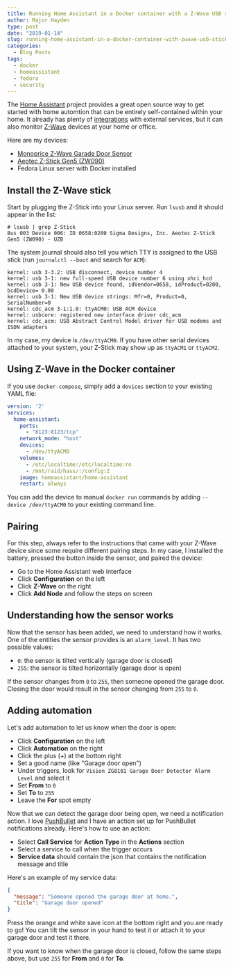 ```yaml
---
title: Running Home Assistant in a Docker container with a Z-Wave USB stick
author: Major Hayden
type: post
date: "2019-01-14"
slug: running-home-assistant-in-a-docker-container-with-zwave-usb-stick
categories:
  - Blog Posts
tags:
  - docker
  - homeassistant
  - fedora
  - security
---
```


The [Home Assistant] project provides a great open source way to get started
with home automtion that can be entirely self-contained within your home. It
already has plenty of [integrations] with external services, but it can also
monitor [Z-Wave] devices at your home or office.

Here are my devices:

* [Monoprice Z-Wave Garade Door Sensor]
* [Aeotec Z-Stick Gen5 (ZW090)]
* Fedora Linux server with Docker installed

## Install the Z-Wave stick

Start by plugging the Z-Stick into your Linux server. Run `lsusb` and it should appear in the list:

```
# lsusb | grep Z-Stick
Bus 003 Device 006: ID 0658:0200 Sigma Designs, Inc. Aeotec Z-Stick Gen5 (ZW090) - UZB
```

The system journal should also tell you which TTY is assigned to the USB
stick (run `journalctl --boot` and search for `ACM`):

```
kernel: usb 3-3.2: USB disconnect, device number 4
kernel: usb 3-1: new full-speed USB device number 6 using xhci_hcd
kernel: usb 3-1: New USB device found, idVendor=0658, idProduct=0200, bcdDevice= 0.00
kernel: usb 3-1: New USB device strings: Mfr=0, Product=0, SerialNumber=0
kernel: cdc_acm 3-1:1.0: ttyACM0: USB ACM device
kernel: usbcore: registered new interface driver cdc_acm
kernel: cdc_acm: USB Abstract Control Model driver for USB modems and ISDN adapters
```

In my case, my device is `/dev/ttyACM0`. If you have other serial devices
attached to your system, your Z-Stick may show up as `ttyACM1` or `ttyACM2`.

## Using Z-Wave in the Docker container

If you use `docker-compose`, simply add a `devices` section to your existing
YAML file:

```yaml
version: '2'
services:
  home-assistant:
    ports:
      - "8123:8123/tcp"
    network_mode: "host"
    devices:
      - /dev/ttyACM0
    volumes:
      - /etc/localtime:/etc/localtime:ro
      - /mnt/raid/hass/:/config:Z
    image: homeassistant/home-assistant
    restart: always
```

You can add the device to manual `docker run` commands by adding `--device
/dev/ttyACM0` to your existing command line.

## Pairing

For this step, always refer to the instructions that came with your Z-Wave
device since some require different pairing steps. In my case, I installed
the battery, pressed the button inside the sensor, and paired the device:

* Go to the Home Assistant web interface
* Click **Configuration** on the left
* Click **Z-Wave** on the right
* Click **Add Node** and follow the steps on screen

## Understanding how the sensor works

Now that the sensor has been added, we need to understand how it works. One
of the entities the sensor provides is an `alarm_level`. It has two possible
values:

* `0`: the sensor is tilted vertically (garage door is closed)
* `255`: the sensor is tilted horizontally (garage door is open)

If the sensor changes from `0` to `255`, then someone opened the garage door.
Closing the door would result in the sensor changing from `255` to `0`.

## Adding automation

Let's add automation to let us know when the door is open:

* Click **Configuration** on the left
* Click **Automation** on the right
* Click the plus (+) at the bottom right
* Set a good name (like "Garage door open")
* Under triggers, look for `Vision ZG8101 Garage Door Detector Alarm Level`
  and select it
* Set **From** to `0`
* Set **To** to `255`
* Leave the **For** spot empty

Now that we can detect the garage door being open, we need a notification
action. I love [PushBullet] and I have an action set up for PushBullet
notifications already. Here's how to use an action:

* Select **Call Service** for **Action Type** in the **Actions** section
* Select a service to call when the trigger occurs
* **Service data** should contain the json that contains the notification
  message and title

Here's an example of my service data:

```json
{
  "message": "Someone opened the garage door at home.",
  "title": "Garage door opened"
}
```

Press the orange and white save icon at the bottom right and you are ready to
go! You can tilt the sensor in your hand to test it or attach it to your
garage door and test it there.

If you want to know when the garage door is closed, follow the same steps
above, but use `255` for **From** and `0` for **To**.

[Home Assistant]: https://www.home-assistant.io/
[integrations]: https://www.home-assistant.io/components/
[Z-Wave]: https://en.wikipedia.org/wiki/Z-Wave
[Monoprice Z-Wave Garade Door Sensor]: https://www.amazon.com/Monoprice-Z-Wave-Garage-Door-Sensor/dp/B00V5IQ8E8
[Aeotec Z-Stick Gen5 (ZW090)]: https://aeotec.com/z-wave-usb-stick
[PushBullet]: https://www.pushbullet.com/
